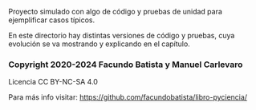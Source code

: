 Proyecto simulado con algo de código y pruebas de unidad para ejemplificar casos típicos.

En este directorio hay distintas versiones de código y pruebas, cuya evolución se va mostrando y explicando en el capítulo.

### Copyright 2020-2024 Facundo Batista y Manuel Carlevaro

Licencia CC BY-NC-SA 4.0

Para más info visitar: https://github.com/facundobatista/libro-pyciencia/
